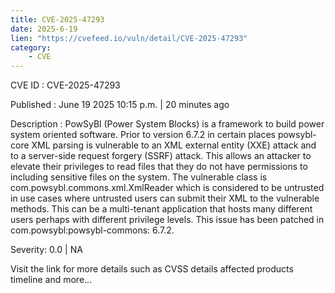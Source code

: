 ```yaml
---
title: CVE-2025-47293
date: 2025-6-19
lien: "https://cvefeed.io/vuln/detail/CVE-2025-47293"
category:
    - CVE
---
```


CVE ID : CVE-2025-47293

Published :  June 19
2025
10:15 p.m. | 20 minutes ago

Description : PowSyBl (Power System Blocks) is a framework to build power system oriented software. Prior to version 6.7.2
in certain places
powsybl-core XML parsing is vulnerable to an XML external entity (XXE) attack and to a server-side request forgery (SSRF) attack. This allows an attacker to elevate their privileges to read files that they do not have permissions to
including sensitive files on the system. The vulnerable class is com.powsybl.commons.xml.XmlReader which is considered to be untrusted in use cases where untrusted users can submit their XML to the vulnerable methods. This can be a multi-tenant application that hosts many different users perhaps with different privilege levels. This issue has been patched in com.powsybl:powsybl-commons: 6.7.2.

Severity: 0.0 | NA

Visit the link for more details
such as CVSS details
affected products
timeline
and more...
